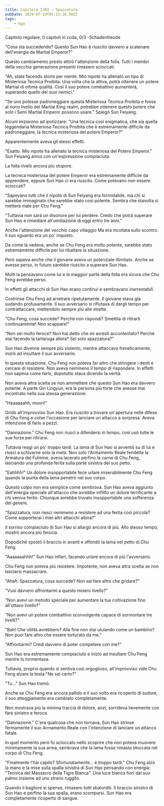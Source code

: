 ```yaml
---
title: Capitolo 1383 – Spazzatura
pubDate: 2024-07-19T05:13:16.502Z
tags:
    - mga
---
```



Capitolo regolare,
0 capitoli in coda, 0/3
-Schadenfreude


"Cosa sta succedendo? Questo Sun Hao è riuscito davvero a scatenare dell'energia da Martial Emperor?"


Questo cambiamento presto attirò l'attenzione della folla. Tutti i membri della vecchia generazione presenti rimasero scioccati.


"Ah, state facendo storie per niente. Mio nipote ha allenato un tipo di Misteriosa Tecnica Proibita. Una volta che la attiva, potrà ottenere un potere Martial di ottima qualità. Così il suo potere combattivo aumenterà, superando quello dei suoi nemici."


"Se uno potesse padroneggiare questa Misteriosa Tecnica Proibita e fosse al nono livello del Martial King realm, potrebbe ottenere questo potere che solo i Semi Martial Emperor possono usare." Spiegò Sun Feiyang.


Alcuni iniziarono ad ipotizzare: "Una tecnica così enigmatica, che sia quella leggendaria Misteriosa Tecnica Proibita che è estremamente difficile da padroneggiare, la tecnica misteriosa del potere Emperor?"


Apparentemente aveva gli stessi effetti.


"Esatto. Mio nipote ha allenato la tecnica misteriosa del Potere Emperor." Sun Feiyang annuì con un'espressione compiaciuta.


La folla rivelò ancora più stupore.


La tecnica misteriosa del potere Emperor era estremamente difficile da apprendere, eppure Sun Hao ci era riuscito. Come potevano non essere scioccati?


"Sapevano tutti che il nipote di Sun Feiyang era formidabile, ma chi si sarebbe immaginato che sarebbe stato così potente. Sembra che stavolta si metterà male per Chu Feng."


"Tuttavia non sarà un disonore per lui perdere. Credo che potrà superare Sun Hao e rimediare all'umiliazione di oggi entro tre anni."


Anche l'attenzione del vecchio capo villaggio Ma era incollata sullo scontro. Il suo sguardo era un po' inquieto.


Da come la vedeva, anche se Chu Feng era molto potente, sarebbe stato estremamente difficile per lui ribaltare la situazione.


Però sapeva anche che il giovane aveva un potenziale illimitato. Anche se avesse perso, in futuro sarebbe riuscito a superare Sun Hao.


Molti la pensavano come lui e la maggior parte della folla era sicura che Chu Feng avrebbe perso.


In effetti gli attacchi di Sun Hao erano continui e sembravano inarrestabili.


Costrinse Chu Feng ad arretrare ripetutamente. Il giovane stava già sudando profusamente. Il suo avversario si rifiutava di dargli tempo per contrattaccare, mettendolo sempre più alle strette.


"Chu Feng, cosa succede? Perché non rispondi? Smettila di ritirarti continuamente! Non scappare!"


"Non sei molto feroce? Non hai detto che mi avresti accontentato? Perché stai facendo la tartaruga allora? Sei solo spazzatura?"


Sun Hao divenne sempre più violento, mentre attaccava freneticamente, iniziò ad insultare il suo avversario.


In questa situazione, Chu Feng non poteva far altro che stringere i denti e cercare di resistere. Non aveva nemmeno il tempo di rispondere. In effetti non sapeva come farlo, dopotutto stava dicendo la verità.


Non aveva altra scelta se non ammettere che questo Sun Hao era davvero potente. A parte Qin Lingyun, era la persona più forte che avesse mai incontrato nella sua stessa generazione.


"Heaaaaahh, muori!"


Gridò all'improvviso Sun Hao. Era riuscito a trovare un'apertura nelle difese di Chu Feng e colse l'occasione per lanciare un attacco a sorpresa. Aveva intenzione di farlo a pezzi.


"Dannazione." Chu Feng non riuscì a difendersi in tempo, così usò tutte le sue forze per ritirarsi.


Tuttavia reagì un po' troppo tardi. La lama di Sun Hao si avventò su di lui e riuscì a schivarne solo la metà. Non solo l'Armamento Reale fendette la Armatura del Fulmine, aveva lacerato perfino la carne di Chu Feng, lasciando una profonda ferita sulla parte sinistra del suo petto.


"Eahhhh!" Un dolore insopportabile fece urlare miserabilmente Chu Feng quando la punta della lama penetrò nel suo corpo.


Questo colpo non era semplice come sembrava. Sun Hao aveva aggiunto dell'energia speciale all'attacco che avrebbe inflitto un dolore terrificante a chi veniva ferito. Chiunque avrebbe trovato insopportabile una sofferenza del genere.


"Spazzatura, non riesci nemmeno a resistere ad una ferita così piccola? Come sopporterai i miei altri attacchi allora?"


Il sorriso compiaciuto di Sun Hao si allargò ancora di più. Allo stesso tempo, mostrò ancora più ferocia.


Dopodiché spostò il braccio in avanti e affondò la lama nel petto di Chu Feng.


"Aaaaaaahhh!" Sun Hao infierì, facendo urlare ancora di più l'avversario.


Chu Feng non poteva più resistere. Impotente, non aveva altra scelta se non lasciarsi massacrare.


"Ahah. Spazzatura, cosa succede? Non sai fare altro che gridare?"


"Vuoi davvero affrontarmi a questo misero livello?"


"Non avevi un metodo speciale per aumentare la tua coltivazione fino all'ottavo livello?"


"Non avevi un potere combattivo sconvolgente capace di sormontare tre livelli?"


"Bah! Che utilità avrebbero? Alla fine non stai ululando come un bambino? Non puoi fare altro che essere torturato da me."


"Affrontarmi? Credi davvero di poter competere con me?"


Sun Hao era estremamente compiaciuto e iniziò ad insultare Chu Feng mentre lo tormentava.


Tuttavia, proprio quando si sentiva così orgoglioso, all'improvviso vide Chu Feng alzare la testa:"Ne sei certo?" 


"Tu..." Sun Hao tremò.


Anche se Chu Feng era ancora pallido e il suo volto era ricoperto di sudore, il suo atteggiamento era cambiato completamente.


Non mostrava più la minima traccia di dolore, anzi, sorrideva lievemente con fare sinistro e feroce.


"Dannazione." C'era qualcosa che non tornava, Sun Hao strinse fermamente il suo Armamento Reale con l'intenzione di lanciare un attacco fatale.


In quel momento però fu scioccato nello scoprire che non poteva muovere minimamente la sua arma, sembrava che la lama fosse rimasta bloccata nel corpo di Chu Feng.


"Finalmente l'hai capito? Sfortunatamente... è troppo tardi." Chu Feng alzò la mano e la mise sulla spalla sinistra di Sun Hao pensando con energia: "Tecnica del Massacro della Tigre Bianca". Una luce bianca fiorì dal suo palmo insieme ad uno strano ruggito.


Quando il bagliore si spense, rimasero tutti sbalorditi. Il braccio sinistro di Sun Hao e perfino la sua spalla, erano scomparsi. Sun Hao era completamente ricoperto di sangue.
                                


                                



